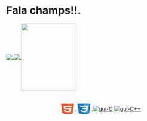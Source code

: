 <h1> Fala champs!!. </h1>

<div>
  <a href="https://github.com/guinlops">
  <img height="180em"   align="center" src="https://github-readme-stats.vercel.app/api?username=guinlops&show_icons=true&theme=chartreuse-dark&include_all_commits=true&count_private=true"/>
  <img height="180em"  align="center" src="https://github-readme-stats.vercel.app/api/top-langs/?username=guinlops&layout=compact&langs_count=7&theme=chartreuse-dark" />

  <img align="center" width="148" height="180" src="https://media1.tenor.com/images/68e8337fb4eb7e40645d832c64762a8b/tenor.gif?itemid=19443613">
</div>
 <br>
<div  align="center"> 
  <div style="display: inline_block"><br>
  
  <img align="center" alt="HTML" height="30" width="40" src="https://raw.githubusercontent.com/devicons/devicon/master/icons/html5/html5-original.svg">
  <img align="center" alt="CSS" height="30" width="40" src="https://raw.githubusercontent.com/devicons/devicon/master/icons/css3/css3-original.svg">
  
 <img align="center"  alt="gui-C" height= "30" width="40" src="https://cdn.jsdelivr.net/gh/devicons/devicon/icons/c/c-original.svg">
    <img align="center"  alt="gui-C++" height= "30" width="40" src="https://cdn.jsdelivr.net/gh/devicons/devicon/icons/cplusplus/cplusplus-original.svg">
 
 
<!--
**guinlops/guinlops** is a ✨ _special_ ✨ repository because its `README.md` (this file) appears on your GitHub profile.

Here are some ideas to get you started:

- 🔭 I’m currently working on ...
- 🌱 I’m currently learning ...
- 👯 I’m looking to collaborate on ...
- 🤔 I’m looking for help with ...
- 💬 Ask me about ...
- 📫 How to reach me: ...
- 😄 Pronouns: ...
- ⚡ Fun fact: ...
-->
